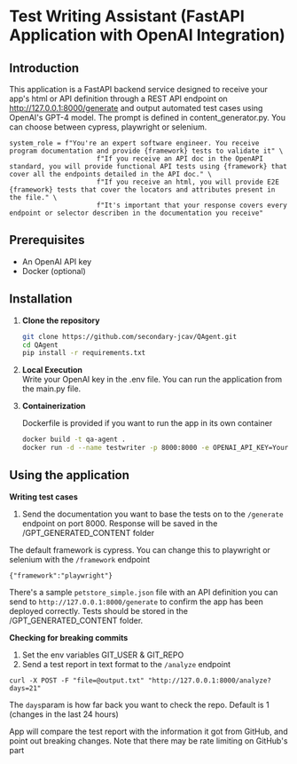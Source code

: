 # Test Writing Assistant (FastAPI Application with OpenAI Integration)

## Introduction

This application is a FastAPI backend service designed to receive your app's html or API definition through a REST API endpoint on http://127.0.0.1:8000/generate and output automated test cases using OpenAI's GPT-4 model. The prompt is defined in content_generator.py. You can choose between cypress, playwright or selenium.

```
system_role = f"You're an expert software engineer. You receive program documentation and provide {framework} tests to validate it" \
                      f"If you receive an API doc in the OpenAPI standard, you will provide functional API tests using {framework} that cover all the endpoints detailed in the API doc." \
                      f"If you receive an html, you will provide E2E {framework} tests that cover the locators and attributes present in the file." \
                      f"It's important that your response covers every endpoint or selector describen in the documentation you receive"
```

## Prerequisites

- An OpenAI API key
- Docker (optional)

## Installation

1. **Clone the repository**

   ```bash
   git clone https://github.com/secondary-jcav/QAgent.git
   cd QAgent
   pip install -r requirements.txt

2. **Local Execution**   
   Write your OpenAI key in the .env file.
   You can run the application from the main.py file.

3. **Containerization**
   
   Dockerfile is provided if you want to run the app in its own container
   ```bash
   docker build -t qa-agent .
   docker run -d --name testwriter -p 8000:8000 -e OPENAI_API_KEY=Your-OpenAI-API-Key -v $(pwd)/GPT_GENERATED_CONTENT:/usr/src/app/GPT_GENERATED_CONTENT qa-agent


## Using the application
**Writing test cases**

1. Send the documentation you want to base the tests on to the
   `/generate` endpoint on port 8000. Response will be saved in the /GPT_GENERATED_CONTENT folder

The default framework is cypress. You can change this to playwright or selenium with the `/framework` endpoint
```
{"framework":"playwright"}
```

There's a sample `petstore_simple.json` file with an API definition you can send to `http://127.0.0.1:8000/generate` to confirm the app has been deployed correctly. Tests should be stored in the /GPT_GENERATED_CONTENT folder.

**Checking for breaking commits**

1. Set the env variables GIT_USER & GIT_REPO
2. Send a test report in text format to the `/analyze` endpoint

```
curl -X POST -F "file=@output.txt" "http://127.0.0.1:8000/analyze?days=21"
```
The `days`param is how far back you want to check the repo. Default is 1 (changes in the last 24 hours)

App will compare the test report with the information it got from GitHub, and point out
breaking changes. Note that there may be rate limiting on GitHub's part